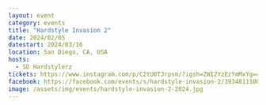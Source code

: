 ```yaml
---
layout: event
category: events
title: "Hardstyle Invasion 2"
date: 2024/02/05
datestart: 2024/03/16
location: San Diego, CA, USA
hosts:
  - SD Hardstylerz
tickets: https://www.instagram.com/p/C2tU0TJrpsm/?igsh=ZWI2YzEzYmMxYg==
facebook: https://facebook.com/events/s/hardstyle-invasion-2/393481110002153/?mibextid=RQdjqZ
image: /assets/img/events/hardstyle-invasion-2-2024.jpg
---
```

